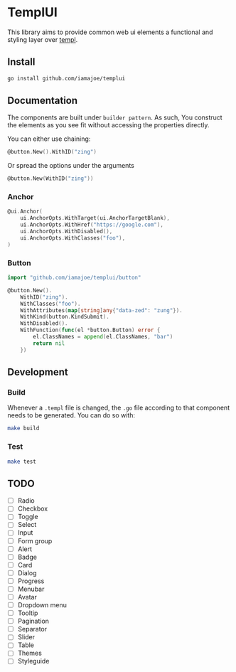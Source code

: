 # TemplUI

This library aims to provide common web ui elements a functional and styling layer over [templ](https://github.com/a-h/templ).

## Install

```sh
go install github.com/iamajoe/templui
```

## Documentation

The components are built under `builder pattern`. As such, You construct the elements as you see fit without accessing the properties directly.

You can either use chaining:
```go
@button.New().WithID("zing")
```
Or spread the options under the arguments
```go
@button.New(WithID("zing"))
```

### Anchor

```go
@ui.Anchor(
    ui.AnchorOpts.WithTarget(ui.AnchorTargetBlank),
    ui.AnchorOpts.WithHref("https://google.com"),
    ui.AnchorOpts.WithDisabled(),
    ui.AnchorOpts.WithClasses("foo"),
)
```

### Button

```go
import "github.com/iamajoe/templui/button"

@button.New().
    WithID("zing").
    WithClasses("foo").
    WithAttributes(map[string]any{"data-zed": "zung"}).
    WithKind(button.KindSubmit).
    WithDisabled().
    WithFunction(func(el *button.Button) error {
        el.ClassNames = append(el.ClassNames, "bar")
        return nil
    })
```

## Development

### Build

Whenever a `.templ` file is changed, the `.go` file according to that component needs to be generated. You can do so with:
```sh
make build
```

### Test

```sh
make test
```

## TODO

- [ ] Radio
- [ ] Checkbox
- [ ] Toggle
- [ ] Select
- [ ] Input
- [ ] Form group
- [ ] Alert
- [ ] Badge
- [ ] Card
- [ ] Dialog
- [ ] Progress
- [ ] Menubar
- [ ] Avatar
- [ ] Dropdown menu
- [ ] Tooltip
- [ ] Pagination
- [ ] Separator
- [ ] Slider
- [ ] Table
- [ ] Themes
- [ ] Styleguide
